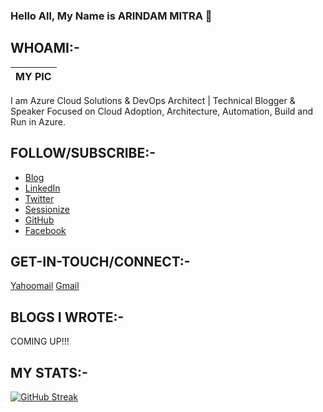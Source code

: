 ### Hello All, My Name is __ARINDAM MITRA__ 👋

## WHOAMI:-

| MY PIC |
| ----------- |

I am Azure Cloud Solutions & DevOps Architect | Technical Blogger & Speaker Focused on Cloud Adoption, Architecture, Automation, Build and Run in Azure. 

## FOLLOW/SUBSCRIBE:-

-  [Blog](https://dev.to/arindam0310018/)
-  [LinkedIn](https://www.linkedin.com/in/arindam-mitra-28981095/) 
-  [Twitter](https://twitter.com/arindam0310018/) 
-  [Sessionize](https://sessionize.com/arindam0310018/)
-  [GitHub](https://github.com/arindam0310018)
-  [Facebook](https://www.facebook.com/arindam.mitra.790) 

## GET-IN-TOUCH/CONNECT:-

[Yahoomail](mailto:mail2arindam2003@yahoo.com)
[Gmail](mailto:arindam0310018@gmail.com)

## BLOGS I WROTE:-

COMING UP!!!

## MY STATS:-

[![GitHub Streak](http://github-readme-streak-stats.herokuapp.com?user=arindam0310018&theme=dark)](https://git.io/streak-stats)




<!--
**arindam0310018/arindam0310018** is a ✨ _special_ ✨ repository because its `README.md` (this file) appears on your GitHub profile.

Here are some ideas to get you started:

- 🔭 I’m currently working on ...
- 🌱 I’m currently learning ...
- 👯 I’m looking to collaborate on ...
- 🤔 I’m looking for help with ...
- 💬 Ask me about ...
- 📫 How to reach me: ...
- 😄 Pronouns: ...
- ⚡ Fun fact: ...
-->
